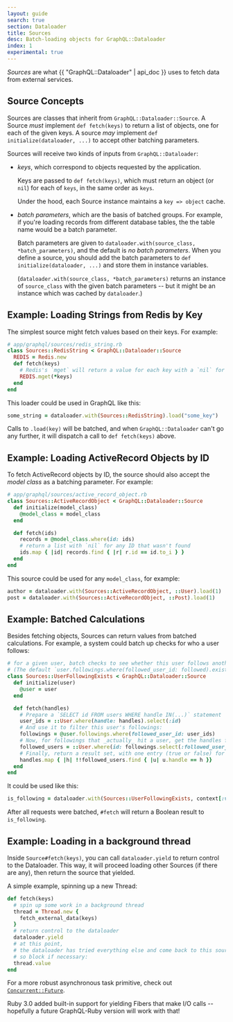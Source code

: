 ```yaml
---
layout: guide
search: true
section: Dataloader
title: Sources
desc: Batch-loading objects for GraphQL::Dataloader
index: 1
experimental: true
---
```


_Sources_ are what {{ "GraphQL::Dataloader" | api_doc }} uses to fetch data from external services.

## Source Concepts

Sources are classes that inherit from `GraphQL::Dataloader::Source`. A Source _must_ implement `def fetch(keys)` to return a list of objects, one for each of the given keys. A source _may_ implement `def initialize(dataloader, ...)` to accept other batching parameters.

Sources will receive two kinds of inputs from `GraphQL::Dataloader`:

- _keys_, which correspond to objects requested by the application.

  Keys are passed to `def fetch(keys)`, which must return an object (or `nil`) for each of `keys`, in the same order as `keys`.

  Under the hood, each Source instance maintains a `key => object` cache.

- _batch parameters_, which are the basis of batched groups. For example, if you're loading records from different database tables, the the table name would be a batch parameter.

  Batch parameters are given to `dataloader.with(source_class, *batch_parameters)`, and the default is _no batch parameters_. When you define a source, you should add the batch parameters to `def initialize(dataloader, ...)` and store them in instance variables.

  (`dataloader.with(source_class, *batch_parameters)` returns an instance of `source_class` with the given batch parameters -- but it might be an instance which was cached by `dataloader`.)

## Example: Loading Strings from Redis by Key

The simplest source might fetch values based on their keys. For example:

```ruby
# app/graphql/sources/redis_string.rb
class Sources::RedisString < GraphQL::Dataloader::Source
  REDIS = Redis.new
  def fetch(keys)
    # Redis's `mget` will return a value for each key with a `nil` for any not-found key.
    REDIS.mget(*keys)
  end
end
```

This loader could be used in GraphQL like this:

```ruby
some_string = dataloader.with(Sources::RedisString).load("some_key")
```

Calls to `.load(key)` will be batched, and when `GraphQL::Dataloader` can't go any further, it will dispatch a call to `def fetch(keys)` above.

## Example: Loading ActiveRecord Objects by ID

To fetch ActiveRecord objects by ID, the source should also accept the _model class_ as a batching parameter. For example:

```ruby
# app/graphql/sources/active_record_object.rb
class Sources::ActiveRecordObject < GraphQL::Dataloader::Source
  def initialize(model_class)
    @model_class = model_class
  end

  def fetch(ids)
    records = @model_class.where(id: ids)
    # return a list with `nil` for any ID that wasn't found
    ids.map { |id| records.find { |r| r.id == id.to_i } }
  end
end
```

This source could be used for any `model_class`, for example:

```ruby
author = dataloader.with(Sources::ActiveRecordObject, ::User).load(1)
post = dataloader.with(Sources::ActiveRecordObject, ::Post).load(1)
```

## Example: Batched Calculations

Besides fetching objects, Sources can return values from batched calculations. For example, a system could batch up checks for who a user follows:

```ruby
# for a given user, batch checks to see whether this user follows another user.
# (The default `user.followings.where(followed_user_id: followed).exists?` would cause N+1 queries.)
class Sources::UserFollowingExists < GraphQL::Dataloader::Source
  def initialize(user)
    @user = user
  end

  def fetch(handles)
    # Prepare a `SELECT id FROM users WHERE handle IN(...)` statement
    user_ids = ::User.where(handle: handles).select(:id)
    # And use it to filter this user's followings:
    followings = @user.followings.where(followed_user_id: user_ids)
    # Now, for followings that _actually_ hit a user, get the handles for those users:
    followed_users = ::User.where(id: followings.select(:followed_user_id))
    # Finally, return a result set, with one entry (true or false) for each of the given `handles`
    handles.map { |h| !!followed_users.find { |u| u.handle == h }}
  end
end
```

It could be used like this:

```ruby
is_following = dataloader.with(Sources::UserFollowingExists, context[:viewer]).load(handle)
```

After all requests were batched, `#fetch` will return a Boolean result to `is_following`.

## Example: Loading in a background thread

Inside `Source#fetch(keys)`, you can call `dataloader.yield` to return control to the Dataloader. This way, it will proceed loading other Sources (if there are any), then return the source that yielded.

A simple example, spinning up a new Thread:

```ruby
def fetch(keys)
  # spin up some work in a background thread
  thread = Thread.new {
    fetch_external_data(keys)
  }
  # return control to the dataloader
  dataloader.yield
  # at this point,
  # the dataloader has tried everything else and come back to this source,
  # so block if necessary:
  thread.value
end
```

For a more robust asynchronous task primitive, check out [`Concurrent::Future`](http://ruby-concurrency.github.io/concurrent-ruby/master/Concurrent/Future.html).

Ruby 3.0 added built-in support for yielding Fibers that make I/O calls -- hopefully a future GraphQL-Ruby version will work with that!
